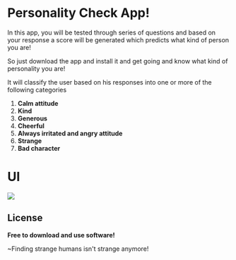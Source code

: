 # Personality Check App!
In this app, you will be tested through series of questions and based on your response a score will be generated which predicts what kind of person you are!

So just download the app and install it and get going and know what kind of personality you are!

It will classify the user based on his responses into one or more of the following categories

1. **Calm attitude**
2. **Kind**
3. **Generous**
4. **Cheerful**
5. **Always irritated and angry attitude**
6. **Strange**
7. **Bad character**

# UI
![](https://github.com/gandhisamay/Personality-Check-App/blob/master/Screenshot%20(324).png)

## License 
**Free to download and use software!**

~Finding strange humans isn't strange anymore!
